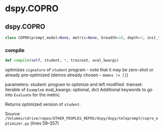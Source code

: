 # dspy.COPRO

## dspy.COPRO

```python
class COPRO(prompt_model=None, metric=None, breadth=10, depth=3, init_temperature=1.4, track_stats=False, **_kwargs)
```

### compile

```python
def compile(self, student, *, trainset, eval_kwargs)
```

optimizes `signature` of `student` program - note that it may be zero-shot or already pre-optimized (demos already chosen - `demos != []`)

parameters:
student: program to optimize and left modified.
trainset: iterable of `Example`s
eval_kwargs: optional, dict
   Additional keywords to go into `Evaluate` for the metric.

Returns optimized version of `student`.

Source: `/Volumes/cdrive/repos/OTHER_PEOPLES_REPOS/dspy/dspy/teleprompt/copro_optimizer.py` (lines 59–357)

